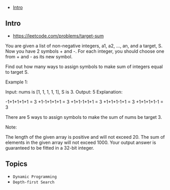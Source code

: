 - [Intro](#intro)

## Intro

- https://leetcode.com/problems/target-sum


You are given a list of non-negative integers, a1, a2, ..., an, and a target, S. Now you have 2 symbols + and -. For each integer, you should choose one from + and - as its new symbol.

Find out how many ways to assign symbols to make sum of integers equal to target S.  

Example 1:

Input: nums is [1, 1, 1, 1, 1], S is 3. 
Output: 5
Explanation: 

-1+1+1+1+1 = 3
+1-1+1+1+1 = 3
+1+1-1+1+1 = 3
+1+1+1-1+1 = 3
+1+1+1+1-1 = 3

There are 5 ways to assign symbols to make the sum of nums be target 3.

Note:

The length of the given array is positive and will not exceed 20. 
The sum of elements in the given array will not exceed 1000.
Your output answer is guaranteed to be fitted in a 32-bit integer.



## Topics

- `Dynamic Programming`
- `Depth-first Search`


